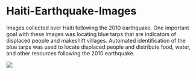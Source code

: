 # Haiti-Earthquake-Images
Images collected over Haiti following the 2010 earthquake.  One important goal with these images was locating blue tarps that are indicators of displaced people and makeshift villages.  Automated identification of the blue tarps was used to locate displaced people and distribute food, water, and other resources following the 2010 earthquake.

![](https://github.com/wbasener/Haiti-Earthquake-Images/Haiti_PNG.png?raw=true)
